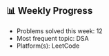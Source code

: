 ## 📊 Weekly Progress

- Problems solved this week: 12
- Most frequent topic: DSA
- Platform(s): LeetCode
